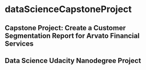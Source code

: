 # dataScienceCapstoneProject
## Capstone Project: Create a Customer Segmentation Report for Arvato Financial Services
## Data Science Udacity Nanodegree Project
